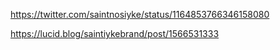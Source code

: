 https://twitter.com/saintnosiyke/status/1164853766346158080


https://lucid.blog/saintiykebrand/post/1566531333
